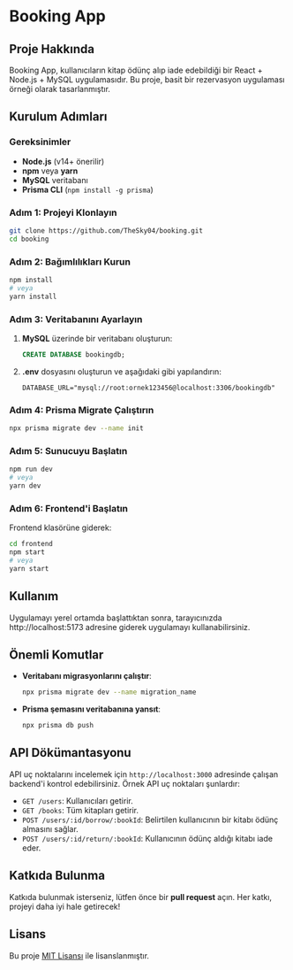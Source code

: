 # Booking App

## Proje Hakkında
Booking App, kullanıcıların kitap ödünç alıp iade edebildiği bir React + Node.js + MySQL uygulamasıdır. Bu proje, basit bir rezervasyon uygulaması örneği olarak tasarlanmıştır.

## Kurulum Adımları

### Gereksinimler
- **Node.js** (v14+ önerilir)
- **npm** veya **yarn**
- **MySQL** veritabanı
- **Prisma CLI** (`npm install -g prisma`)

### Adım 1: Projeyi Klonlayın
```bash
git clone https://github.com/TheSky04/booking.git
cd booking
```

### Adım 2: Bağımlılıkları Kurun
```bash
npm install
# veya
yarn install
```

### Adım 3: Veritabanını Ayarlayın
1. **MySQL** üzerinde bir veritabanı oluşturun:
   ```sql
   CREATE DATABASE bookingdb;
   ```

2. **.env** dosyasını oluşturun ve aşağıdaki gibi yapılandırın:
   ```env
   DATABASE_URL="mysql://root:ornek123456@localhost:3306/bookingdb"
   ```

### Adım 4: Prisma Migrate Çalıştırın
```bash
npx prisma migrate dev --name init
```

### Adım 5: Sunucuyu Başlatın
```bash
npm run dev
# veya
yarn dev
```

### Adım 6: Frontend'i Başlatın
Frontend klasörüne giderek:
```bash
cd frontend
npm start
# veya
yarn start
```

## Kullanım
Uygulamayı yerel ortamda başlattıktan sonra, tarayıcınızda http://localhost:5173 adresine giderek uygulamayı kullanabilirsiniz.

## Önemli Komutlar
- **Veritabanı migrasyonlarını çalıştır**:
  ```bash
  npx prisma migrate dev --name migration_name
  ```
- **Prisma şemasını veritabanına yansıt**:
  ```bash
  npx prisma db push
  ```

## API Dökümantasyonu
API uç noktalarını incelemek için `http://localhost:3000` adresinde çalışan backend'i kontrol edebilirsiniz. Örnek API uç noktaları şunlardır:
- `GET /users`: Kullanıcıları getirir.
- `GET /books`: Tüm kitapları getirir.
- `POST /users/:id/borrow/:bookId`: Belirtilen kullanıcının bir kitabı ödünç almasını sağlar.
- `POST /users/:id/return/:bookId`: Kullanıcının ödünç aldığı kitabı iade eder.

## Katkıda Bulunma
Katkıda bulunmak isterseniz, lütfen önce bir **pull request** açın. Her katkı, projeyi daha iyi hale getirecek!

## Lisans
Bu proje [MIT Lisansı](LICENSE) ile lisanslanmıştır.
